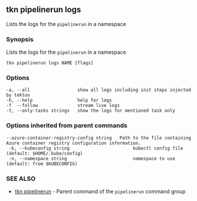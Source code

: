 ## tkn pipelinerun logs

Lists the logs for the `pipelinerun` in a namespace

### Synopsis

Lists the logs for the `pipelinerun` in a namespace

```
tkn pipelinerun logs NAME [flags]
```

### Options

```
-a, --all                  show all logs including init steps injected by tekton
-h, --help                 help for logs
-f  --follow               stream live logs 
-t, --only-tasks strings   show the logs for mentioned task only
```

### Options inherited from parent commands

```
--azure-container-registry-config string   Path to the file containing Azure container registry configuration information.
 -k, --kubeconfig string                        kubectl config file (default: $HOME/.kube/config)
 -n, --namespace string                         namespace to use (default: from $KUBECONFIG)
```

### SEE ALSO

* [tkn pipelinerun](tkn_pipelinerun.md)	 - Parent command of the `pipelinerun` command group